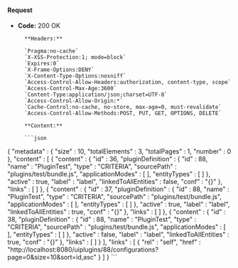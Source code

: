 #### Request

* **Code:** 200 OK

        **Headers:**

        `Pragma:no-cache`
        `X-XSS-Protection:1; mode=block`
        `Expires:0`
        `X-Frame-Options:DENY`
        `X-Content-Type-Options:nosniff`
        `Access-Control-Allow-Headers:authorization, content-type, scope`
        `Access-Control-Max-Age:3600`
        `Content-Type:application/json;charset=UTF-8`
        `Access-Control-Allow-Origin:*`
        `Cache-Control:no-cache, no-store, max-age=0, must-revalidate`
        `Access-Control-Allow-Methods:POST, PUT, GET, OPTIONS, DELETE`

        **Content:**

        ```json
    
{
  "metadata" : {
    "size" : 10,
    "totalElements" : 3,
    "totalPages" : 1,
    "number" : 0
  },
  "content" : [ {
    "content" : {
      "id" : 36,
      "pluginDefinition" : {
        "id" : 88,
        "name" : "PluginTest",
        "type" : "CRITERIA",
        "sourcePath" : "plugins/test/bundle.js",
        "applicationModes" : [ ],
        "entityTypes" : [ ]
      },
      "active" : true,
      "label" : "label",
      "linkedToAllEntities" : false,
      "conf" : "{}"
    },
    "links" : [ ]
  }, {
    "content" : {
      "id" : 37,
      "pluginDefinition" : {
        "id" : 88,
        "name" : "PluginTest",
        "type" : "CRITERIA",
        "sourcePath" : "plugins/test/bundle.js",
        "applicationModes" : [ ],
        "entityTypes" : [ ]
      },
      "active" : true,
      "label" : "label",
      "linkedToAllEntities" : true,
      "conf" : "{}"
    },
    "links" : [ ]
  }, {
    "content" : {
      "id" : 38,
      "pluginDefinition" : {
        "id" : 88,
        "name" : "PluginTest",
        "type" : "CRITERIA",
        "sourcePath" : "plugins/test/bundle.js",
        "applicationModes" : [ ],
        "entityTypes" : [ ]
      },
      "active" : false,
      "label" : "label",
      "linkedToAllEntities" : true,
      "conf" : "{}"
    },
    "links" : [ ]
  } ],
  "links" : [ {
    "rel" : "self",
    "href" : "http://localhost:8080/uiplugins/88/configurations?page=0&size=10&sort=id,asc"
  } ]
}
        ```
